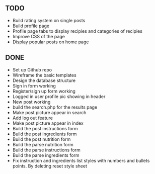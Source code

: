 TODO
----
* Build rating system on single posts
* Build profile page
* Profile page tabs to display recipies and categories of recipies
* Improve CSS of the page
* Display popular posts on home page

DONE
----
* Set up Github repo
* Wireframe the basic templates
* Design the database structure
* Sign in form working
* Register/sign up form working
* Logged in user profile pic showing in header
* New post working
* build the search.php for the results page
* Make post picture appear in search
* Add log out feature
* Make post picture appear in index
* Build the post instructions form
* Build the post ingredients form
* Build the post nutrition form
* Build the parse nutrition form
* Build the parse instructions form
* Build the parse ingredients form
* Fix instruction and ingredients list styles with numbers and bullets points. By deleting reset style sheet